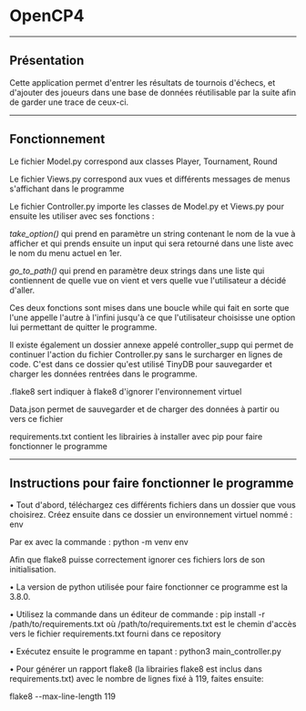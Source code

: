 # OpenCP4
---
Présentation
---
Cette application permet d'entrer les résultats de tournois d'échecs, et d'ajouter des joueurs dans une base de données réutilisable par la suite afin
de garder une trace de ceux-ci.

---
Fonctionnement
---
Le fichier Model.py correspond aux classes Player, Tournament, Round

Le fichier Views.py correspond aux vues et différents messages de menus s'affichant dans le programme

Le fichier Controller.py importe les classes de Model.py et Views.py pour ensuite les utiliser avec ses fonctions :

*take_option()* qui prend en paramètre un string contenant le nom de la vue à afficher et qui prends ensuite un input
qui sera retourné dans une liste avec le nom du menu actuel en 1er.

*go_to_path()* qui prend en paramètre deux strings dans une liste qui contiennent de quelle vue on vient et vers
quelle vue l'utilisateur a décidé d'aller. 

Ces deux fonctions sont mises dans une boucle while qui fait en sorte que l'une appelle l'autre à l'infini jusqu'à 
ce que l'utilisateur choisisse une option lui permettant de quitter le programme.

Il existe également un dossier annexe appelé controller_supp qui permet de continuer l'action du fichier Controller.py
sans le surcharger en lignes de code. C'est dans ce dossier qu'est utilisé TinyDB pour sauvegarder et charger 
les données rentrées dans le programme.

.flake8 sert indiquer à flake8 d'ignorer l'environnement virtuel

Data.json permet de sauvegarder et de charger des données à partir ou vers ce fichier

requirements.txt contient les librairies à installer avec pip pour faire fonctionner le programme

---
Instructions pour faire fonctionner le programme
---

 • Tout d'abord, téléchargez ces différents fichiers dans un dossier que vous choisirez. Créez ensuite dans ce dossier un environnement virtuel nommé : env
 
Par ex avec la commande : python -m venv env

Afin que flake8 puisse correctement ignorer ces fichiers lors de son initialisation.

 • La version de python utilisée pour faire fonctionner ce programme est la 3.8.0.
 
 • Utilisez la commande dans un éditeur de commande :
pip install -r /path/to/requirements.txt
où /path/to/requirements.txt est le chemin d'accès vers le fichier requirements.txt fourni dans ce repository

 • Exécutez ensuite le programme en tapant :
python3 main_controller.py

 • Pour générer un rapport flake8 (la librairies flake8 est inclus dans requirements.txt) avec le nombre de lignes fixé à 119, faites ensuite:
 
flake8 --max-line-length 119
